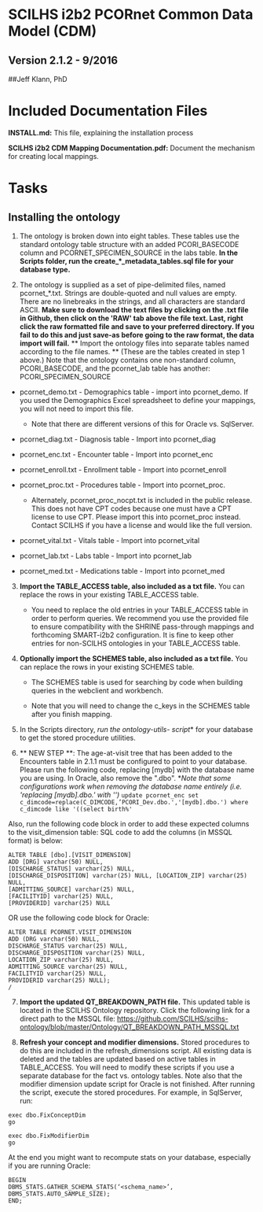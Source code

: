 # SCILHS i2b2 PCORnet Common Data Model (CDM) 
## Version 2.1.2 - 9/2016
##Jeff Klann, PhD

# Included Documentation Files

**INSTALL.md:** This file, explaining the installation process

**SCILHS i2b2 CDM Mapping Documentation.pdf:** Document the mechanism for creating local mappings. 

# Tasks

## Installing the ontology 

1. The ontology is broken down into eight tables. These tables use the standard ontology table structure with an added PCORI_BASECODE column and PCORNET_SPECIMEN_SOURCE in the labs table.
**In the Scripts folder, run the create_*_metadata_tables.sql file for your database type.**

2. The ontology is supplied as a set of pipe-delimited files, named pcornet_*.txt. Strings are double-quoted and null values are empty. There are no linebreaks in the strings, and all characters are standard ASCII. 
**Make sure to download the text files by clicking on the .txt file in Github, then click on the 'RAW' tab above the file text. Last, right click the raw formatted file and save to your preferred directory. If you fail to do this and just save-as before going to the raw format, the data import will fail.**
** Import the ontology files into separate tables named according to the file names. ** (These are the tables created in step 1 above.)
Note that the ontology contains one non-standard column, PCORI_BASECODE, and the pcornet_lab table has another: PCORI_SPECIMEN_SOURCE

  * pcornet_demo.txt - Demographics table - import into pcornet_demo. If you used the Demographics Excel spreadsheet to define your mappings, you will not need to import this file.
    * Note that there are different versions of this for Oracle vs. SqlServer.

  * pcornet_diag.txt - Diagnosis table - Import into pcornet_diag

  * pcornet_enc.txt - Encounter table - Import into pcornet_enc

  * pcornet_enroll.txt - Enrollment table - Import into pcornet_enroll

  * pcornet_proc.txt - Procedures table - Import into pcornet_proc. 

    * Alternately, pcornet_proc_nocpt.txt is included in the public release. This does not have CPT codes because one must have a CPT license to use CPT. Please import this into pcornet_proc instead. Contact SCILHS if you have a license and would like the full version.

  * pcornet_vital.txt - Vitals table - Import into pcornet_vital

  * pcornet_lab.txt - Labs table - Import into pcornet_lab

  * pcornet_med.txt - Medications table - Import into pcornet_med

3. **Import the TABLE_ACCESS table, also included as a txt file.** You can replace the rows in your existing TABLE_ACCESS table.

    * You need to replace the old entries in your TABLE_ACCESS table in order to perform queries. We recommend you use the provided file to ensure compatibility with the SHRINE pass-through mappings and forthcoming SMART-i2b2 configuration. It is fine to keep other entries for non-SCILHS ontologies in your TABLE_ACCESS table.

4. **Optionally import the SCHEMES table, also included as a txt file.** You can replace the rows in your existing SCHEMES table.

    * The SCHEMES table is used for searching by code when building queries in the webclient and workbench. 

    * Note that you will need to change the c_keys in the SCHEMES table after you finish mapping.

5. In the Scripts directory, **run the ontology-utils-* script** for your database to get the stored procedure utilities.

6. ** NEW STEP **: The age-at-visit tree that has been added to the Encounters table in 2.1.1 must be configured to point to your database. Please run the following code, replacing [mydb] with the database name you are using. In Oracle, also remove the ".dbo". **Note that some configurations work when removing the database name entirely (i.e. 'replacing [mydb].dbo.' with '')*
 `update pcornet_enc set c_dimcode=replace(C_DIMCODE,’PCORI_Dev.dbo.','[mydb].dbo.') where c_dimcode like '((select birth%'`

Also, run the following code block in order to add these expected columns to the visit_dimension table:
SQL code to add the columns (in MSSQL format) is below:
```
ALTER TABLE [dbo].[VISIT_DIMENSION]
ADD [DRG] varchar(50) NULL,
[DISCHARGE_STATUS] varchar(25) NULL,
[DISCHARGE_DISPOSITION] varchar(25) NULL, [LOCATION_ZIP] varchar(25) NULL,
[ADMITTING_SOURCE] varchar(25) NULL,
[FACILITYID] varchar(25) NULL,
[PROVIDERID] varchar(25) NULL
```
OR use the following code block for Oracle:
```
ALTER TABLE PCORNET.VISIT_DIMENSION
ADD (DRG varchar(50) NULL,
DISCHARGE_STATUS varchar(25) NULL,
DISCHARGE_DISPOSITION varchar(25) NULL,
LOCATION_ZIP varchar(25) NULL,
ADMITTING_SOURCE varchar(25) NULL,
FACILITYID varchar(25) NULL,
PROVIDERID varchar(25) NULL);
/
```

7. **Import the updated QT_BREAKDOWN_PATH file.** This updated table is located in the SCILHS Ontology repository. Click the following link for a direct path to the MSSQL file:
https://github.com/SCILHS/scilhs-ontology/blob/master/Ontology/QT_BREAKDOWN_PATH_MSSQL.txt



8. **Refresh your concept and modifier dimensions.** Stored procedures to do this are included in the refresh_dimensions script. All existing data is deleted and the tables are updated based on active tables in TABLE_ACCESS. You will need to modify these scripts if you use a separate database for the fact vs. ontology tables. Note also that the modifier dimension update script for Oracle is not finished. After running the script, execute the stored procedures. For example, in SqlServer, run:

```
exec dbo.FixConceptDim
go

exec dbo.FixModifierDim
go
```

At the end you might want to recompute stats on your database, especially if you are running Oracle:
```
BEGIN
DBMS_STATS.GATHER_SCHEMA_STATS(‘<schema_name>’, DBMS_STATS.AUTO_SAMPLE_SIZE);
END;
```
